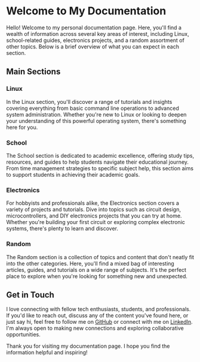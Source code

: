 # Welcome to My Documentation

Hello! Welcome to my personal documentation page. Here, you'll find a wealth of information across several key areas of interest, including Linux, school-related guides, electronics projects, and a random assortment of other topics. Below is a brief overview of what you can expect in each section.

## Main Sections

### Linux

In the Linux section, you'll discover a range of tutorials and insights covering everything from basic command line operations to advanced system administration. Whether you're new to Linux or looking to deepen your understanding of this powerful operating system, there's something here for you.

### School

The School section is dedicated to academic excellence, offering study tips, resources, and guides to help students navigate their educational journey. From time management strategies to specific subject help, this section aims to support students in achieving their academic goals.

### Electronics

For hobbyists and professionals alike, the Electronics section covers a variety of projects and tutorials. Dive into topics such as circuit design, microcontrollers, and DIY electronics projects that you can try at home. Whether you're building your first circuit or exploring complex electronic systems, there's plenty to learn and discover.

### Random

The Random section is a collection of topics and content that don't neatly fit into the other categories. Here, you'll find a mixed bag of interesting articles, guides, and tutorials on a wide range of subjects. It's the perfect place to explore when you're looking for something new and unexpected.

## Get in Touch

I love connecting with fellow tech enthusiasts, students, and professionals. If you'd like to reach out, discuss any of the content you've found here, or just say hi, feel free to follow me on [GitHub](https://github.com/yourusername) or connect with me on [LinkedIn](https://www.linkedin.com/in/yourusername). I'm always open to making new connections and exploring collaborative opportunities.

Thank you for visiting my documentation page. I hope you find the information helpful and inspiring!
